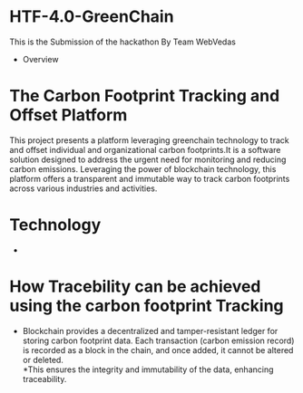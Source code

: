 # HTF-4.0-GreenChain
This is the Submission of the hackathon By Team WebVedas
* Overview  <br>
# The Carbon Footprint Tracking and Offset Platform
This project presents a platform leveraging greenchain technology to track and offset individual and organizational carbon footprints.It is a software solution designed to address the urgent need for monitoring and reducing carbon emissions. Leveraging the power of blockchain technology, this platform offers a transparent and immutable way to track carbon footprints across various industries and activities.
# Technology
*

# How Tracebility can be achieved using the carbon footprint Tracking
* Blockchain provides a decentralized and tamper-resistant ledger for storing carbon footprint data. Each transaction (carbon emission record) is recorded as a block in the chain, and once added, it cannot be altered or deleted.<br>
*This ensures the integrity and immutability of the data, enhancing traceability.



